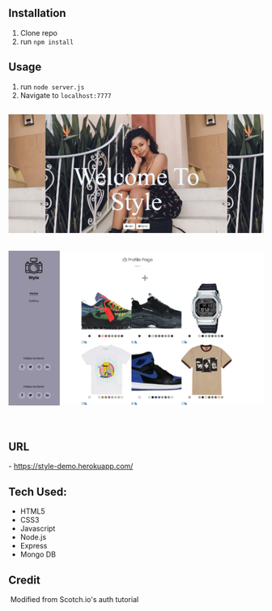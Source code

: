 ## Installation

1. Clone repo
2. run `npm install`

## Usage

1. run `node server.js`
2. Navigate to `localhost:7777`

## <img src="Screenshot1.png">
## <img src="Screenshot2222.png">
​
## URL 
​- https://style-demo.herokuapp.com/

## Tech Used:
- HTML5
- CSS3
- Javascript
- Node.js
- Express
- Mongo DB

## Credit
​
Modified from Scotch.io's auth tutorial